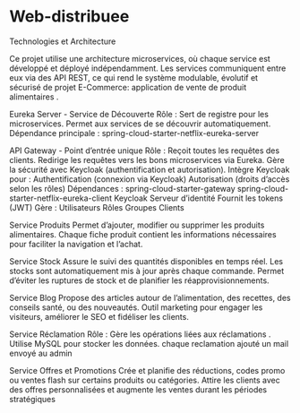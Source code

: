 # Web-distribuee
Technologies et Architecture

Ce projet utilise une architecture microservices, où chaque service est développé et déployé indépendamment. Les services communiquent entre eux via des API REST, ce qui rend le système modulable, évolutif et sécurisé de projet E-Commerce: application de vente de produit alimentaires .

Eureka Server - Service de Découverte
Rôle : Sert de registre pour les microservices. Permet aux services de se découvrir automatiquement. Dépendance principale : spring-cloud-starter-netflix-eureka-server

API Gateway - Point d’entrée unique
Rôle : Reçoit toutes les requêtes des clients. Redirige les requêtes vers les bons microservices via Eureka. Gère la sécurité avec Keycloak (authentification et autorisation).
Intègre Keycloak pour :
Authentification (connexion via Keycloak)
Autorisation (droits d’accès selon les rôles) 
Dépendances : spring-cloud-starter-gateway spring-cloud-starter-netflix-eureka-client
Keycloak
 Serveur d’identité
 Fournit les tokens (JWT)
 Gère :
Utilisateurs
Rôles
Groupes
Clients

Service Produits
Permet d’ajouter, modifier ou supprimer les produits alimentaires. Chaque fiche produit contient les informations nécessaires pour faciliter la navigation et l’achat.

Service Stock
Assure le suivi des quantités disponibles en temps réel. Les stocks sont automatiquement mis à jour après chaque commande. Permet d’éviter les ruptures de stock et de planifier les réapprovisionnements.

Service Blog
Propose des articles autour de l’alimentation, des recettes, des conseils santé, ou des nouveautés. Outil marketing pour engager les visiteurs, améliorer le SEO et fidéliser les clients.

Service Réclamation
Rôle : Gère les opérations liées aux réclamations . Utilise MySQL pour stocker les données. chaque reclamation ajouté un mail envoyé au admin

Service  Offres et Promotions
Crée et planifie des réductions, codes promo ou ventes flash sur certains produits ou catégories. Attire les clients avec des offres personnalisées et augmente les ventes durant les périodes stratégiques